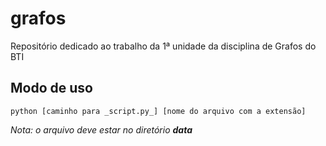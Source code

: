 # grafos
Repositório dedicado ao trabalho da 1ª unidade da disciplina de Grafos do BTI

## Modo de uso

`python [caminho para _script.py_] [nome do arquivo com a extensão]`

_Nota: o arquivo deve estar no diretório **data**_
